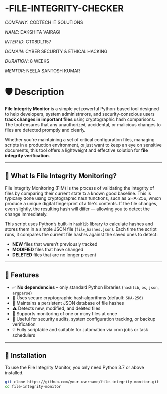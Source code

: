 # -FILE-INTEGRITY-CHECKER

*COMPANY*: CODTECH IT SOLUTIONS

*NAME*: DAKSHITA VAIRAGI

*INTER ID*: CT08DL1157

*DOMAIN*: CYBER SECURITY & ETHICAL HACKING

*DURATION*: 8 WEEKS

*MENTOR*: NEELA SANTOSH KUMAR

# 🛡️ Description

**File Integrity Monitor** is a simple yet powerful Python-based tool designed to help developers, system administrators, and security-conscious users **track changes in important files** using cryptographic hash comparisons. The tool ensures that any unauthorized, accidental, or malicious changes to files are detected promptly and clearly.

Whether you're maintaining a set of critical configuration files, managing scripts in a production environment, or just want to keep an eye on sensitive documents, this tool offers a lightweight and effective solution for **file integrity verification**.

---

## 📌 What Is File Integrity Monitoring?

File Integrity Monitoring (FIM) is the process of validating the integrity of files by comparing their current state to a known good baseline. This is typically done using cryptographic hash functions, such as SHA-256, which produce a unique digital fingerprint of a file's contents. If the file changes, even slightly, the resulting hash will differ — allowing you to detect the change immediately.

This script uses Python’s built-in `hashlib` library to calculate hashes and stores them in a simple JSON file (`file_hashes.json`). Each time the script runs, it compares the current file hashes against the saved ones to detect:

- **NEW** files that weren’t previously tracked
- **MODIFIED** files that have changed
- **DELETED** files that are no longer present

---

## 🚀 Features

- ✅ **No dependencies** – only standard Python libraries (`hashlib`, `os`, `json`, `argparse`)
- 🔐 Uses secure cryptographic hash algorithms (default: `SHA-256`)
- 🧠 Maintains a persistent JSON database of file hashes
- ⚠️ Detects new, modified, and deleted files
- 📂 Supports monitoring of one or many files at once
- 🧪 Useful for security audits, system configuration tracking, or backup verification
- 💡 Fully scriptable and suitable for automation via cron jobs or task schedulers

---

## 🔧 Installation

To use the File Integrity Monitor, you only need Python 3.7 or above installed.

```bash
git clone https://github.com/your-username/file-integrity-monitor.git
cd file-integrity-monitor
